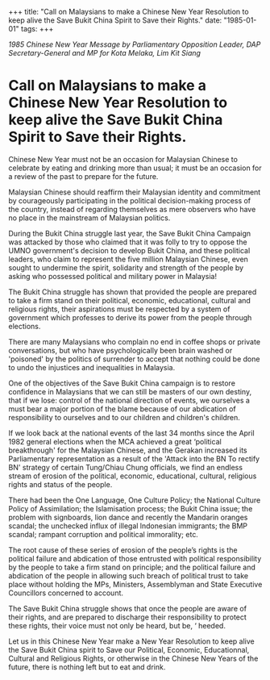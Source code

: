 +++ 
title: "Call on Malaysians to make a Chinese New Year Resolution to keep alive the Save Bukit China Spirit to Save their Rights."
date: "1985-01-01"
tags:
+++

_1985 Chinese New Year Message by Parliamentary Opposition Leader, DAP Secretary-General and MP for Kota Melaka, Lim Kit Siang_

# Call on Malaysians to make a Chinese New Year Resolution to keep alive the Save Bukit China Spirit to Save their Rights.

Chinese New Year must not be an occasion for Malaysian Chinese to celebrate by eating and drinking more than usual; it must be an occasion for a review of the past to prepare for the future.</u>

Malaysian Chinese should reaffirm their Malaysian identity and commitment by courageously participating in the political decision-making process of the country, instead of regarding themselves as mere observers who have no place in the mainstream of Malaysian politics.

During the Bukit China struggle last year, the Save Bukit China Campaign was attacked by those who claimed that it was folly to try to oppose the UMNO government's decision to develop Bukit China, and these political leaders, who claim to represent the five million Malaysian Chinese, even sought to  undermine the spirit, solidarity and strength of the people by asking who  possessed political and military power in Malaysia!

The Bukit China struggle has shown that provided the people are prepared to take a firm stand on their political, economic, educational, cultural  and religious rights, their aspirations must be respected by a system of government which professes to derive its power from the people through elections.

 There are many Malaysians who complain no end in coffee shops or private conversations, but who have psychologically been brain washed or 'poisoned' by the politics of surrender to accept that nothing could be done to undo the injustices and inequalities in Malaysia.

One of the objectives of the Save Bukit China campaign is to restore confidence in Malaysians that we can still be masters of our own destiny, that if we lose: control of the national direction of events, we ourselves a must bear a major portion of the blame because of our abdication of responsibility to ourselves and to our children and children's children.

If we look back at the national events of the last 34 months since the April 1982 general elections when the MCA achieved a great ‘political breakthrough' for the Malaysian Chinese, and the Gerakan increased its Parliamentary representation as a result of the 'Attack into the BN To rectify BN' strategy of certain Tung/Chiau Chung officials, we find an endless stream of erosion of the political, economic, educational, cultural, religious rights and status of the people.

There had been the One Language, One Culture Policy; the National  Culture Policy of Assimilation; the Islamisation process; the Bukit China issue; the problem with signboards, lion dance and recently the Mandarin oranges scandal; the unchecked influx of illegal lndonesian  immigrants; the BMP scandal; rampant corruption and political immorality; etc.

The root cause of these series of erosion of the people’s rights is the political failure and abdication of those entrusted with political responsibility by the people to take a firm stand on principle; and the political failure and abdication of the people in allowing such breach of  political trust to take place without holding the MPs, Ministers, Assemblyman and State Executive Councillors concerned to account.

The Save Bukit China struggle shows that once the people   are aware of their rights, and are prepared to discharge their responsibility to protect these rights, their voice must not only be heard, but be, ‘ heeded.

Let us in this Chinese New Year make a New Year Resolution to keep  alive the Save Bukit China spirit to Save our Political, Economic, Educationnal,  Cultural and Religious Rights, or otherwise in the Chinese New Years of the future, there is nothing left but to eat and drink.
 
